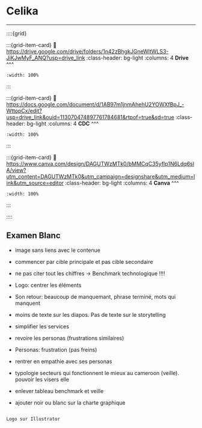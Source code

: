 # Celika

***

::::{grid} 

:::{grid-item-card}
:link: https://drive.google.com/drive/folders/1n42zBhgkJGneWltWLS3-JiKJwMyF_ANQ?usp=drive_link
:class-header: bg-light
:columns: 4
**Drive**
^^^


```{image} ../../Docs/Logos/256px-Google_Drive_icon_(2020).svg.png
:width: 100%
```

:::

:::{grid-item-card}
:link: https://docs.google.com/document/d/1AB97m1jnmAhehU2YOWXfBpJ_-WttopCx/edit?usp=drive_link&ouid=113070474897761784681&rtpof=true&sd=true
:class-header: bg-light
:columns: 4
**CDC**
^^^


```{image} ../../Docs/Logos/256px-Microsoft_Office_Word_(2019–present).svg.png
:width: 100%
```

:::

:::{grid-item-card}
:link: https://www.canva.com/design/DAGUTWzMTk0/bMMCqC35yfIp1N6Ldq6slA/view?utm_content=DAGUTWzMTk0&utm_campaign=designshare&utm_medium=link&utm_source=editor
:class-header: bg-light
:columns: 4
**Canva**
^^^


```{image} ../../Docs/Logos/Canva_icon_2021.svg
:width: 100%
```

:::

::::

## Examen Blanc

- image sans liens avec le contenue

- commencer par cible principale et pas cible secondaire

- ne pas citer tout les chiffres -> Benchmark technologique !!!!

- Logo: centrer les éléments

- Son retour: beaucoup de manquemant, phrase terminé, mots qui manquent

- moins de texte sur les diapos. Pas de texte sur le storytelling

- simplifier les services

- revoire les personas (frustrations similaires)

- Personas: frustration (pas freins)

- rentrer en empathie avec ses personas

- typologie secteurs qui fonctionnent le mieux au cameroon (veille). pouvoir les visers elle 

- enlever tableau benchmark et veille

- ajouter noir ou blanc sur la charte graphique


```{warning}

Logo sur Illustrator


```